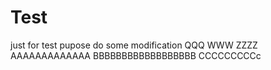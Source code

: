 # Test
just for test pupose
do some modification
QQQ
WWW
ZZZZ
AAAAAAAAAAAAA
BBBBBBBBBBBBBBBBBB
CCCCCCCCCc
